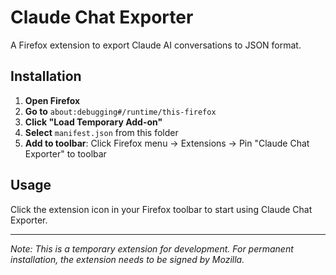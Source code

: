 # Claude Chat Exporter

A Firefox extension to export Claude AI conversations to JSON format.

## Installation

1. **Open Firefox**
2. **Go to** `about:debugging#/runtime/this-firefox`
3. **Click "Load Temporary Add-on"**
4. **Select** `manifest.json` from this folder
5. **Add to toolbar**: Click Firefox menu → Extensions → Pin "Claude Chat Exporter" to toolbar

## Usage

Click the extension icon in your Firefox toolbar to start using Claude Chat Exporter.

---

*Note: This is a temporary extension for development. For permanent installation, the extension needs to be signed by Mozilla.* 